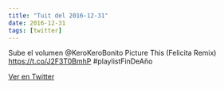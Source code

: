 ```yaml
---
title: "Tuit del 2016-12-31"
date: 2016-12-31
tags: [twitter]
---
```


Sube el volumen @KeroKeroBonito Picture This (Felicita Remix) https://t.co/J2F3T0BmhP #playlistFinDeAño



[Ver en Twitter](https://twitter.com/i/web/status/815274626125332480)
